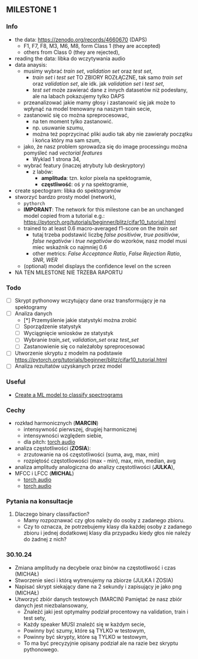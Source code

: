 ## MILESTONE 1

### Info

- the data: https://zenodo.org/records/4660670 (DAPS)
  - F1, F7, F8, M3, M6, M8, form Class 1 (they are accepted)
  - others from Class 0 (they are rejected),
- reading the data: libka do wczytywania audio
- data anaysis:
  - musimy wybrać _train set_, _validation set_ oraz _test set_,
    - _train set_ i _test set_ TO ZBIORY ROZŁĄCZNE, tak samo _train set_ oraz _validation set_, ale idk. jak _validation set_ i _test set_,
    - _test set_ może zawierać dane z innych datasetów niż podesłany, ale na labach pokazujemy tylko DAPS
  - przeanalizować jakie mamy głosy i zastanowić się jak może to wpłynąć na model trenowany na naszym train secie,
  - zastanowić się co można spreprocesować,
    - na ten moment tylko zastanowić.
    - np. usuwanie szumu,
    - można też poprzycinać pliki audio tak aby nie zawierały początku i końca który ma sam szum,
  - jako, że nasz problem sprowadza się do image processingu można pomyśleć nad _vectorial features_
    - Wyklad 1 strona 34,
  - wybrać featury (inaczej atrybuty lub deskryptory)
    - z labów:
      - **amplituda**: tzn. kolor pixela na spektogramie,
      - **częstliwość**: oś $y$ na spektogramie,
- create spectogram: libka do spektogramów
- stworzyć bardzo prosty model (network),
  - `pythorch`
  - **IMPORANT**: The network for this milestone can be an unchanged model copied from a tutorial e.g.: https://pytorch.org/tutorials/beginner/blitz/cifar10_tutorial.html
  - trained to at least 0.6 macro-averaged f1-score on the _train set_
    - tutaj trzeba podstawić liczbę _false positivów_, _true positivów_, _false negativów_ i _true negativów_ do wzorków, nasz model musi miec wskaźnik co najmniej 0.6
    - other metrics: _False Acceptance Ratio_, _False Rejection Ratio_, _SNR_, _WER_
  - (optional) model displays the confidence level on the screen
- NA TEN MILESTONE NIE TRZEBA RAPORTU

### Todo

- [ ] Skrypt pythonowy wczytujący dane oraz transformujący je na spektogramy
- [ ] Analiza danych
    - [*] Przemyślenie jakie statystyki można zrobić
    - [ ] Sporządzenie statystyk
    - [ ] Wyciągnięcie wniosków ze statystyk
    - [ ] Wybranie _train_set_, _validation_set_ oraz _test_set_
    - [ ] Zastanowienie się co należałoby spreprocesować
- [ ] Utworzenie skryptu z modelm na podstawie https://pytorch.org/tutorials/beginner/blitz/cifar10_tutorial.html
- [ ] Analiza rezultatów uzyskanych przez model

### Useful 
- [Create a ML model to classify spectrograms](https://www.reddit.com/r/MachineLearning/comments/xccfba/project_create_a_ml_model_to_classify_spectrograms/)

### Cechy
- rozkład harmonicznych (**MARCIN**)
    - intensywność pierwszej, drugiej harmonicznej
    - intensywności względem siebie,
    - dla pitch: [torch audio](https://pytorch.org/audio/main/tutorials/audio_feature_extractions_tutorial.html#Pitch)
- analiza częstotliwości (**ZOSIA**):
    - zrzutowanie na oś częstotliwości (suma, avg, max, min) 
    - rozpiętość częstotliowości (max - min), max, min, median, avg
- analiza amplitudy analogiczna do analizy częstotliwości (**JULKA**),
- MFCC i LFCC (**MICHAL**)
    - [torch audio](https://pytorch.org/audio/main/tutorials/audio_feature_extractions_tutorial.html#mfcc)
    - [torch audio](https://pytorch.org/audio/main/tutorials/audio_feature_extractions_tutorial.html#lfcc)

### Pytania na konsultacje
1. Dlaczego binary classifaction?
    - Mamy rozpoznawać czy głos należy do osoby z zadanego zbioru.
    - Czy to oznacza, że potrzebujemy klasy dla każdej osoby z zadanego zbioru i jednej dodatkowej klasy dla przypadku kiedy głos nie należy do żadnej z nich?

### 30.10.24
- Zmiana amplitudy na decybele oraz binów na częstotliwość i czas (MICHAŁ)
- Stworzenie sieci i którą wytrenujemy na zbiorze (JULKA I ZOSIA)
- Napisać skrypt siekający dane na 2 sekundy i zapisujący je jako png (MICHAŁ)
- Utworzyć zbiór danych testowych (MARCIN)
Pamiętać że nasz zbiór danych jest niezbalansowany,
  - Znaleźć jaki jest optymalny podział procentowy na validation, train i test sety,
  - Każdy speaker MUSI znaleźć się w każdym secie,
  - Powinny być szumy, które są TYLKO w testowym,
  - Powinny być skrypty, które są TYLKO w testowym,
  - To ma być precyzyjnie opisany podział ale na razie bez skryptu pythonowego.

